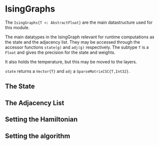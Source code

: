 # IsingGraphs

The `IsingGraphs{T <: AbstractFloat}` are the main datastructure used for this module.

The main datatypes in the IsingGraph relevant for runtime computations as the state and the adjacency list. They may be accessed through the accessor functions `state(g)` and `adj(g)` respectively. The subtype `T` is a `Float` and gives the precision for the state and weights.

It also holds the temperature, but this may be moved to the layers.

`state` returns a `Vector{T}` and `adj` a `SparseMatrixCSC{T,Int32}`.

## The State

## The Adjacency List

## Setting the Hamiltonian

## Setting the algorithm